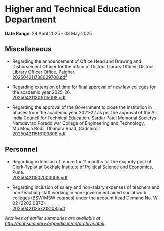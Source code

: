 # Higher and Technical Education Department

**Date Range**: 28 April 2025 - 03 May 2025


## Miscellaneous
- Regarding the announcement of Office Head and Drawing and Disbursement Officer for the office of District Library Officer, District Library Officer Office, Palghar.\
  [202504211738009708.pdf](https://gr.maharashtra.gov.in/Site/Upload/Government%20Resolutions/English/202504211738009708.pdf)

- Regarding extension of time for final approval of new law colleges for the academic year 2025-26.\
  [202504211301015008.pdf](https://gr.maharashtra.gov.in/Site/Upload/Government%20Resolutions/English/202504211301015008.pdf)

- Regarding the approval of the Government to close the institution in phases from the academic year 2021-22 as per the approval of the All India Council for Technical Education. Sardar Patel Memorial Societys Namdevrao Poreddiwar College of Engineering and Technology, Mu.Mouja Bodli, Dhanora Road, Gadchiroli.\
  [202504211516109808.pdf](https://gr.maharashtra.gov.in/Site/Upload/Government%20Resolutions/English/202504211516109808.pdf)

## Personnel
- Regarding extension of tenure for 11 months for the majority post of Clerk-Typist at Gokhale Institute of Political Science and Economics, Pune.\
  [202504211502000008.pdf](https://gr.maharashtra.gov.in/Site/Upload/Government%20Resolutions/English/202504211502000008.pdf)

- Regarding inclusion of salary and non-salary expenses of teachers and non-teaching staff working in non-government aided social work colleges (BSW/MSW courses) under the account head Demand No. W 02 (2202 0872)\
  [202504211257218108.pdf](https://gr.maharashtra.gov.in/Site/Upload/Government%20Resolutions/English/202504211257218108.pdf)


*Archives of earlier summaries are available at http://mahsummary.orgpedia.in/en/archive.html*